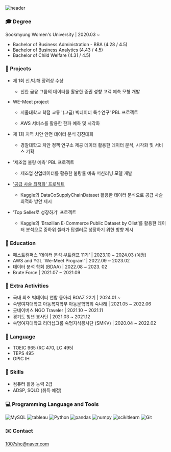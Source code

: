 <!--
**jiji-heo/jiji-heo** is a ✨ _special_ ✨ repository because its `README.md` (this file) appears on your GitHub profile.

Here are some ideas to get you started:

- 🔭 I’m currently working on ...
- 🌱 I’m currently learning ...
- 👯 I’m looking to collaborate on ...
- 🤔 I’m looking for help with ...
- 💬 Ask me about ...
- 📫 How to reach me: ...
- 😄 Pronouns: ...
- ⚡ Fun fact: ...
-->
![header](https://capsule-render.vercel.app/api?type=waving&height=80&color=6994CDEE&text=Jiyoon%20Heo&reversal=false&fontColor=6994CDEE&fontSize=45&fontAlign=50&fontAlignY=79&animation=fadeIn)

### :mortar_board: Degree
Sookmyung Women's University | 2020.03 ~
- Bachelor of Business Administration - BBA (4.28 / 4.5)
- Bachelor of Business Analytics (4.43 / 4.5)
- Bachelor of Child Welfare (4.31 / 4.5)

### :file_folder: Projects
- 제 1회 신.빅.해 장려상 수상
  
  - 신한 금융 그룹의 데이터를 활용한 증권 성향 고객 예측 모형 개발
- WE-Meet project
  - 서울대학교 학점 교류 '(고급) 빅데이터 특수연구' PBL 프로젝트
 
  - AWS 서비스를 활용한 한파 예측 및 시각화
- 제 1회 지역 치안 안전 데이터 분석 경진대회
  - 경찰대학교 치안 정책 연구소 제공 데이터 활용한 데이터 분석, 시각화 및 서비스 기획
- '제조업 불량 예측' PBL 프로젝트

  - 제조업 산업데이터를 활용한 불량률 예측 머신러닝 모델 개발
- <a href="https://github.com/jiji-heo/DataCo_SCM"> '공급 사슬 최적화' 프로젝트 </a>

  - Kaggle의 DataCoSupplyChainDataset 활용한 데이터 분석으로 공급 사슬 최적화 방안 제시
- 'Top Seller로 성장하기' 프로젝트

  - Kaggle의 ‘Brazilian E-Commerce Public Dataset by Olist’를 활용한 데이터 분석으로 중하위 셀러가 탑셀러로 성장하기 위한 방향 제시


### :school_satchel: Education
- 패스트캠퍼스 '데이터 분석 부트캠프 11기' | 2023.10 ~ 2024.03 (예정)
- AWS and YGL 'We-Meet Program' | 2022.09 ~ 2023.02
- 데이터 분석 학회 (BDAA) | 2022.08 ~ 2023. 02
- Brute Force | 2021.07 ~ 2021.09

### :star2: Extra Activities
- 국내 최초 빅데이터 연합 동아리 BOAZ 22기 | 2024.01 ~
- 숙명여자대학교 아동복지학부 아동문학학회 숙나래 | 2021.05 ~ 2022.06
- 굿네이버스 NGO Traveler | 2021.10 ~ 2021.11
- 경기도 청년 봉사단 | 2021.03 ~ 2021.12
- 숙명여자대학교 리더십그룹 숙명지식봉사단 (SMKV) | 2020.04 ~ 2022.02

  
### :speech_balloon: Language
- TOEIC 965 (RC 470, LC 495)
- TEPS 495
- OPIC IH


### :bookmark_tabs: Skills
- 컴퓨터 활용 능력 2급
- ADSP, SQLD (취득 예정)


### :computer: Programming Language and Tools
![MySQL](https://img.shields.io/badge/MySQL-4479A1?style=plastic&logo=MySQL&logoColor=white)
![tableau](https://img.shields.io/badge/tableau-E97627?style=plastic&logo=tableau&logoColor=white)
![Python](https://img.shields.io/badge/Python-3776AB?style=plastic&logo=Python&logoColor=white)
![pandas](https://img.shields.io/badge/pandas-150458?style=plastic&logo=pandas&logoColor=white)
![numpy](https://img.shields.io/badge/numpy-013243?style=plastic&logo=numpy&logoColor=white)
![scikitlearn](https://img.shields.io/badge/scikitlearn-F7931E?style=plastic&logo=scikitlearn&logoColor=white)
![Git](https://img.shields.io/badge/Git-F05032?style=plastic&logo=Git&logoColor=white)


### :envelope: Contact
1007shc@naver.com

